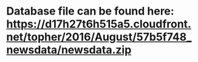 # Database file can be found here: https://d17h27t6h515a5.cloudfront.net/topher/2016/August/57b5f748_newsdata/newsdata.zip